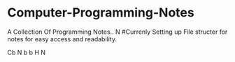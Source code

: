 # Computer-Programming-Notes
A Collection Of Programming Notes..
N
#Currenly Setting up File structer for notes for easy access and readability.



Cb
N b b
H
N
